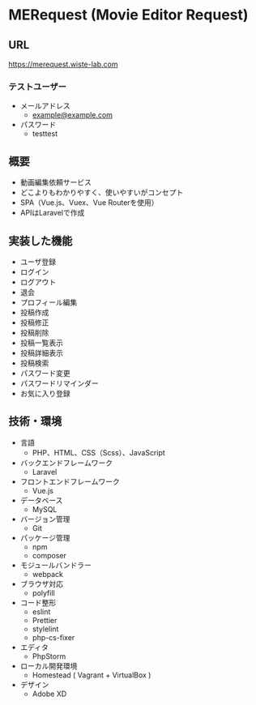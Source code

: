 # MERequest (Movie Editor Request)

## URL
https://merequest.wiste-lab.com

### テストユーザー
- メールアドレス
  - example@example.com
- パスワード
  - testtest

## 概要
- 動画編集依頼サービス
- どこよりもわかりやすく、使いやすいがコンセプト
- SPA（Vue.js、Vuex、Vue Routerを使用）
- APIはLaravelで作成

## 実装した機能
- ユーザ登録
- ログイン
- ログアウト
- 退会
- プロフィール編集
- 投稿作成
- 投稿修正
- 投稿削除
- 投稿一覧表示
- 投稿詳細表示
- 投稿検索
- パスワード変更
- パスワードリマインダー
- お気に入り登録

## 技術・環境
- 言語
    - PHP、HTML、CSS（Scss）、JavaScript
- バックエンドフレームワーク
    - Laravel
- フロントエンドフレームワーク
    - Vue.js
- データベース
    - MySQL
- バージョン管理
    - Git
- パッケージ管理
    - npm
    - composer
- モジュールバンドラー
    - webpack
- ブラウザ対応
    - polyfill
- コード整形
    - eslint
    - Prettier
    - stylelint
    - php-cs-fixer
- エディタ
    - PhpStorm
- ローカル開発環境
    - Homestead ( Vagrant + VirtualBox )
- デザイン
    - Adobe XD